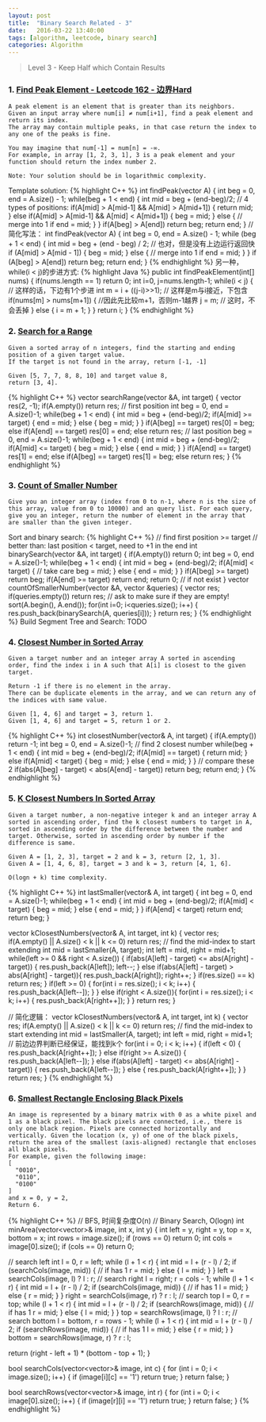 ```yaml
---
layout: post
title:  "Binary Search Related - 3"
date:   2016-03-22 13:40:00
tags: [algorithm, leetcode, binary search]
categories: Algorithm
---
```


> Level 3 - Keep Half which Contain Results

### 1. [Find Peak Element - Leetcode 162 - 边界Hard](https://leetcode.com/problems/find-peak-element/)
```
A peak element is an element that is greater than its neighbors.
Given an input array where num[i] ≠ num[i+1], find a peak element and return its index.
The array may contain multiple peaks, in that case return the index to any one of the peaks is fine.

You may imagine that num[-1] = num[n] = -∞.
For example, in array [1, 2, 3, 1], 3 is a peak element and your function should return the index number 2.

Note: Your solution should be in logarithmic complexity.
```

Template solution:
{% highlight C++ %}
int findPeak(vector<int> A) {
  int beg = 0, end = A.size() - 1;
  while(beg + 1 < end) {
    int mid = beg + (end-beg)/2;
    // 4 types of positions:
    if(A[mid] > A[mid-1] && A[mid] > A[mid+1]) {
      return mid;
    } else if(A[mid] > A[mid-1] && A[mid] < A[mid+1]) {
      beg = mid;
    } else { // merge into 1 if
      end = mid;
    }
  }
  if(A[beg] > A[end])  return beg;
  return end;
}
//简化写法：
int findPeak(vector<int> A) {
  int beg = 0, end = A.size() - 1;
  while (beg + 1 < end) {
    int mid = beg + (end - beg) / 2;
    // 也对，但是没有上边运行返回快
    if (A[mid] > A[mid - 1]) {
      beg = mid;
    } else {  // merge into 1 if
      end = mid;
    }
  }
  if (A[beg] > A[end]) return beg;
  return end;
}
{% endhighlight %}
另一种，while(i < j)的步进方式:
{% highlight Java %}
public int findPeakElement(int[] nums) {
  if(nums.length == 1) return 0;
  int i=0, j=nums.length-1;
  while(i < j) {   // 这样的话，下边有1个步进
    int m = i + ((j-i)>>1);  // 这样是m与i接近，下包含
    if(nums[m] > nums[m+1]) {  //因此先比较m+1，否则m-1越界
      j = m;  // 这时，不会丢掉
    } else {
      i = m + 1;
    }
  }
  return i;
}
{% endhighlight %}

### 2. [Search for a Range](http://www.lintcode.com/en/problem/search-for-a-range/)
```
Given a sorted array of n integers, find the starting and ending position of a given target value.
If the target is not found in the array, return [-1, -1]

Given [5, 7, 7, 8, 8, 10] and target value 8,
return [3, 4].
```
{% highlight C++ %}
vector<int> searchRange(vector<int> &A, int target) {
  vector<int> res(2, -1);
  if(A.empty())  return res;
  // first position
  int beg = 0, end = A.size()-1;
  while(beg + 1 < end) {
    int mid = beg + (end-beg)/2;
    if(A[mid] >= target) {
      end = mid;
    } else {
      beg = mid;
    }
  }
  if(A[beg] == target) res[0] = beg;
  else if(A[end] == target) res[0] = end;
  else return res;
  // last position
  beg = 0, end = A.size()-1;
  while(beg + 1 < end) {
    int mid = beg + (end-beg)/2;
    if(A[mid] <= target) {
      beg = mid;
    } else {
      end = mid;
    }
  }
  if(A[end] == target) res[1] = end;
  else if(A[beg] == target) res[1] = beg;
  else return res;
}
{% endhighlight %}

### 3. [Count of Smaller Number](http://www.lintcode.com/en/problem/count-of-smaller-number/#)
```
Give you an integer array (index from 0 to n-1, where n is the size of this array, value from 0 to 10000) and an query list. For each query, give you an integer, return the number of element in the array that are smaller than the given integer.
```

Sort and binary search:
{% highlight C++ %}
// find first position >= target
// better than: last position < target, need to +1 in the end
int binarySearch(vector<int> &A, int target) {
  if(A.empty())  return 0;
  int beg = 0, end = A.size()-1;
  while(beg + 1 < end) {
    int mid = beg + (end-beg)/2;
    if(A[mid] < target) { // take care
      beg = mid;
    } else {
      end = mid;
    }
  }
  if(A[beg] >= target)  return beg;
  if(A[end] >= target)  return end;
  return 0;  // if not exist
}
vector<int> countOfSmallerNumber(vector<int> &A, vector<int> &queries) {
  vector<int> res;
  if(queries.empty())  return res;  // ask to make sure if they are empty!
  sort(A.begin(), A.end());
  for(int i=0; i<queries.size(); i++) {
    res.push_back(binarySearch(A, queries[i]));
  }
  return res;
}
{% endhighlight %}
Build Segment Tree and Search: TODO

### 4. [Closest Number in Sorted Array](http://www.lintcode.com/en/problem/closest-number-in-sorted-array/)
```
Given a target number and an integer array A sorted in ascending order, find the index i in A such that A[i] is closest to the given target.

Return -1 if there is no element in the array.
There can be duplicate elements in the array, and we can return any of the indices with same value.

Given [1, 4, 6] and target = 3, return 1.
Given [1, 4, 6] and target = 5, return 1 or 2.
```
{% highlight C++ %}
int closestNumber(vector<int>& A, int target) {
  if(A.empty())  return -1;
  int beg = 0, end = A.size()-1;
  // find 2 closest number
  while(beg + 1 < end) {
    int mid = beg + (end-beg)/2;
    if(A[mid] == target) {
      return mid;
    } else if(A[mid] < target) {
      beg = mid;
    } else {
      end = mid;
    }
  }
  // compare these 2
  if(abs(A[beg] - target) < abs(A[end] - target))
    return beg;
  return end;
}
{% endhighlight %}

### 5. [K Closest Numbers In Sorted Array](http://www.lintcode.com/en/problem/k-closest-numbers-in-sorted-array/)
```
Given a target number, a non-negative integer k and an integer array A sorted in ascending order, find the k closest numbers to target in A, sorted in ascending order by the difference between the number and target. Otherwise, sorted in ascending order by number if the difference is same.

Given A = [1, 2, 3], target = 2 and k = 3, return [2, 1, 3].
Given A = [1, 4, 6, 8], target = 3 and k = 3, return [4, 1, 6].

O(logn + k) time complexity.
```
{% highlight C++ %}
int lastSmaller(vector<int>& A, int target) {
  int beg = 0, end = A.size()-1;
  while(beg + 1 < end) {
    int mid = beg + (end-beg)/2;
    if(A[mid] < target) {
      beg = mid;
    } else {
      end = mid;
    }
  }
  if(A[end] < target)  return end;
  return beg;
}

vector<int> kClosestNumbers(vector<int>& A, int target, int k) {
  vector<int> res;
  if(A.empty() || A.size() < k || k <= 0)  return res;
  // find the mid-index to start extending
  int mid = lastSmaller(A, target);
  int left = mid, right = mid+1;
  while(left >= 0 && right < A.size()) {
    if(abs(A[left] - target) <= abs(A[right] - target)) {
      res.push_back(A[left]);
      left--;
    } else if(abs(A[left] - target) > abs(A[right] - target)){
      res.push_back(A[right]);
      right++;
    }
    if(res.size() == k)
      return res;
  }
  if(left >= 0) {
    for(int i = res.size(); i < k; i++) {
      res.push_back(A[left--]);
    }
  } else if(right < A.size()){
    for(int i = res.size(); i < k; i++) {
      res.push_back(A[right++]);
    }
  }
  return res;
}

// 简化逻辑：
vector<int> kClosestNumbers(vector<int>& A, int target, int k) {
  vector<int> res;
  if(A.empty() || A.size() < k || k <= 0)  return res;
  // find the mid-index to start extending
  int mid = lastSmaller(A, target);
  int left = mid, right = mid+1;
  // 前边边界判断已经保证，能找到k个
  for(int i = 0; i < k; i++) {
    if(left < 0) {
      res.push_back(A[right++]);
    } else if(right >= A.size()) {
      res.push_back(A[left--]);
    } else if(abs(A[left] - target) <= abs(A[right] - target)) {
      res.push_back(A[left--]);
    } else {
      res.push_back(A[right++]);
    }
  }
  return res;
}
{% endhighlight %}

### 6. [Smallest Rectangle Enclosing Black Pixels](http://www.lintcode.com/en/problem/smallest-rectangle-enclosing-black-pixels/)
```
An image is represented by a binary matrix with 0 as a white pixel and 1 as a black pixel. The black pixels are connected, i.e., there is only one black region. Pixels are connected horizontally and vertically. Given the location (x, y) of one of the black pixels, return the area of the smallest (axis-aligned) rectangle that encloses all black pixels.
For example, given the following image:
[
  "0010",
  "0110",
  "0100"
]
and x = 0, y = 2,
Return 6.
```
{% highlight C++ %}
// BFS, 时间复杂度O(n)
// Binary Search, O(logn)
int minArea(vector<vector<char>>& image, int x, int y) {
  int left = y, right = y, top = x, bottom = x;
  int rows = image.size();
  if (rows == 0) return 0;
  int cols = image[0].size();
  if (cols == 0) return 0;

  // search left
  int l = 0, r = left;
  while (l + 1 < r) {
    int mid = l + (r - l) / 2;
    if (searchCols(image, mid)) {  // if has 1
      r = mid;
    } else {
      l = mid;
    }
  }
  left = searchCols(image, l) ? l : r;
  // search right
  l = right;
  r = cols - 1;
  while (l + 1 < r) {
    int mid = l + (r - l) / 2;
    if (searchCols(image, mid)) {  // if has 1
      l = mid;
    } else {
      r = mid;
    }
  }
  right = searchCols(image, r) ? r : l;
  // search top
  l = 0, r = top;
  while (l + 1 < r) {
    int mid = l + (r - l) / 2;
    if (searchRows(image, mid)) {  // if has 1
      r = mid;
    } else {
      l = mid;
    }
  }
  top = searchRows(image, l) ? l : r;
  // search bottom
  l = bottom, r = rows - 1;
  while (l + 1 < r) {
    int mid = l + (r - l) / 2;
    if (searchRows(image, mid)) {  // if has 1
      l = mid;
    } else {
      r = mid;
    }
  }
  bottom = searchRows(image, r) ? r : l;

  return (right - left + 1) * (bottom - top + 1);
}

bool searchCols(vector<vector<char>>& image, int c) {
  for (int i = 0; i < image.size(); i++) {
    if (image[i][c] == '1') return true;
  }
  return false;
}

bool searchRows(vector<vector<char>>& image, int r) {
  for (int i = 0; i < image[0].size(); i++) {
    if (image[r][i] == '1') return true;
  }
  return false;
}
{% endhighlight %}
